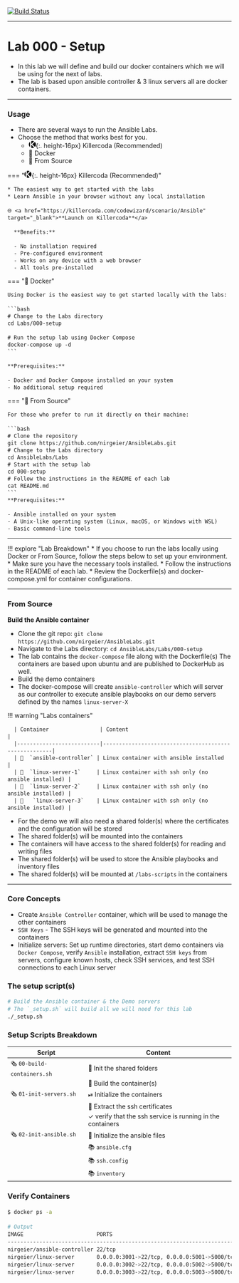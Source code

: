 <a href="https://github.com/nirgeier/AnsibleLabs/actions/workflows/000-setup.yaml" target="_blank">
  <img src="https://github.com/nirgeier/AnsibleLabs/actions/workflows/000-setup.yaml/badge.svg" alt="Build Status">
</a>

---

# Lab 000 - Setup

- In this lab we will define and build our docker containers which we will be using for the next of labs.
- The lab is based upon ansible controller & 3 linux servers all are docker containers.

---

### Usage


* There are several ways to run the Ansible Labs. 
* Choose the method that works best for you.
    * ![](../assets/images/killercoda-icon.png){:. height-16px} Killercoda  (Recommended)
    * 🐳 Docker
    * 📜 From Source


=== "![](../assets/images/killercoda-icon.png){:. height-16px} Killercoda  (Recommended)"

    * The easiest way to get started with the labs
    * Learn Ansible in your browser without any local installation

    🌐 <a href="https://killercoda.com/codewizard/scenario/Ansible" target="_blank">**Launch on Killercoda**</a>

      **Benefits:**

      - No installation required
      - Pre-configured environment
      - Works on any device with a web browser
      - All tools pre-installed
       
=== "🐳 Docker"

    Using Docker is the easiest way to get started locally with the labs:

    ```bash
    # Change to the Labs directory
    cd Labs/000-setup

    # Run the setup lab using Docker Compose
    docker-compose up -d
    ```

    **Prerequisites:**

    - Docker and Docker Compose installed on your system
    - No additional setup required

=== "📜 From Source"

    For those who prefer to run it directly on their machine:

    ```bash
    # Clone the repository
    git clone https://github.com/nirgeier/AnsibleLabs.git
    # Change to the Labs directory
    cd AnsibleLabs/Labs
    # Start with the setup lab
    cd 000-setup
    # Follow the instructions in the README of each lab
    cat README.md
    ```
    **Prerequisites:**

    - Ansible installed on your system
    - A Unix-like operating system (Linux, macOS, or Windows with WSL)
    - Basic command-line tools

---

!!! explore "Lab Breakdown"
      * If you choose to run the labs locally using Docker or From Source, follow the steps below to set up your environment.
      * Make sure you have the necessary tools installed.
      * Follow the instructions in the README of each lab.
      * Review the Dockerfile(s) and docker-compose.yml for container configurations.

---

### From Source

**Build the Ansible container**

- Clone the git repo: `git clone https://github.com/nirgeier/AnsibleLabs.git`
- Navigate to the Labs directory: `cd AnsibleLabs/Labs/000-setup`
- The lab contains the `docker-compose` file along with the Dockerfile(s)
  The containers are based upon ubuntu and are published to DockerHub as well.
- Build the demo containers
- The docker-compose will create `ansible-controller` which will server as our controller to execute ansible playbooks on our demo servers defined by the names `linux-server-X`

!!! warning "Labs containers"
      
      | Container                | Content                                              |
      |--------------------------|------------------------------------------------------|
      | 🐳  `ansible-controller` | Linux container with ansible installed               |
      | 🐳  `linux-server-1`     | Linux container with ssh only (no ansible installed) |
      | 🐳  `linux-server-2`     | Linux container with ssh only (no ansible installed) |
      | 🐳   `linux-server-3`    | Linux container with ssh only (no ansible installed) |

* For the demo we will also need a shared folder(s) where the certificates and the configuration will be stored
* The shared folder(s) will be mounted into the containers
* The containers will have access to the shared folder(s) for reading and writing files
* The shared folder(s) will be used to store the Ansible playbooks and inventory files
* The shared folder(s) will be mounted at `/labs-scripts` in the containers

---

### Core Concepts

- Create `Ansible Controller` container, which will be used to manage the other containers
- `SSH Keys` - The SSH keys will be generated and mounted into the containers
- Initialize servers: Set up runtime directories, start demo containers via `Docker Compose`, verify `Ansible` installation, extract `SSH keys` from servers, configure known hosts, check SSH services, and test SSH connections to each Linux server

### The setup script(s) 

  ```sh
  # Build the Ansible container & the Demo servers
  # The `_setup.sh` will build all we will need for this lab
  ./_setup.sh
  ```

### Setup Scripts Breakdown

| Script                                    | Content                                                                     |
| ----------------------------------------- | --------------------------------------------------------------------------- |
| 🗞️ `00-build-containers.sh` | 📒 Init the shared folders                                  |
|                                           | 🐳 Build the container(s)                                   |  |
| 🗞️ `01-init-servers.sh`     | ⏯ Initialize the containers                                |
|                                           | 🔐 Extract the ssh certificates                             |
|                                           | ✓ verify that the ssh service is running in the containers |
| 🗞️ `02-init-ansible.sh`     | 🚀 Initialize the ansible files                             |
|                                           | 📚 `ansible.cfg`                                              |
|                                           | 📚 `ssh.config`                                               |
|                                           | 📚 `inventory`                                                |

### Verify Containers

```bash
$ docker ps -a

# Output
IMAGE                       PORTS                                                                  NAMES
---------------------------------------------------------------------------------------------------------------------
nirgeier/ansible-controller 22/tcp                                                                 ansible-controller
nirgeier/linux-server       0.0.0.0:3001->22/tcp, 0.0.0.0:5001->5000/tcp, 0.0.0.0:8081->8080/tcp   linux-server-1
nirgeier/linux-server       0.0.0.0:3002->22/tcp, 0.0.0.0:5002->5000/tcp, 0.0.0.0:8082->8080/tcp   linux-server-2
nirgeier/linux-server       0.0.0.0:3003->22/tcp, 0.0.0.0:5003->5000/tcp, 0.0.0.0:8083->8080/tcp   linux-server-3
```


